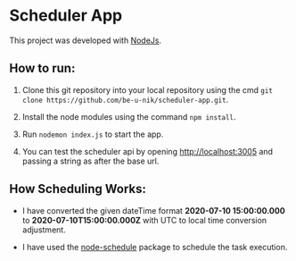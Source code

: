 # Scheduler App

This project was developed with [NodeJs](https://nodejs.org/en/docs/).

## How to run:

1. Clone this git repository into your local repository using the cmd `git clone https://github.com/be-u-nik/scheduler-app.git`.

2. Install the node modules using the command `npm install`.

3. Run `nodemon index.js` to start the app.

4. You can test the scheduler api by opening [http://localhost:3005](http://localhost:3005) and passing a string as after the base url.

## How Scheduling Works:

- I have converted the given dateTime format **2020-07-10 15:00:00.000** to **2020-07-10T15:00:00.000Z** with UTC to local time conversion adjustment.

- I have used the [node-schedule](https://www.npmjs.com/package/node-schedule) package to schedule the task execution.
